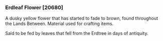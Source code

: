 ### Erdleaf Flower [20680]

A dusky yellow flower that has started to fade to brown, found throughout the Lands Between. Material used for crafting items.

Said to be fed by leaves that fell from the Erdtree in days of antiquity.